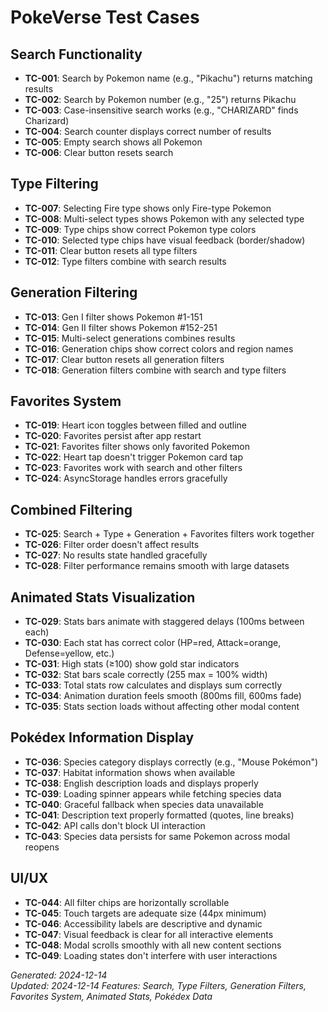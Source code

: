 # PokeVerse Test Cases

## Search Functionality
- **TC-001**: Search by Pokemon name (e.g., "Pikachu") returns matching results
- **TC-002**: Search by Pokemon number (e.g., "25") returns Pikachu
- **TC-003**: Case-insensitive search works (e.g., "CHARIZARD" finds Charizard)
- **TC-004**: Search counter displays correct number of results
- **TC-005**: Empty search shows all Pokemon
- **TC-006**: Clear button resets search

## Type Filtering
- **TC-007**: Selecting Fire type shows only Fire-type Pokemon
- **TC-008**: Multi-select types shows Pokemon with any selected type
- **TC-009**: Type chips show correct Pokemon type colors
- **TC-010**: Selected type chips have visual feedback (border/shadow)
- **TC-011**: Clear button resets all type filters
- **TC-012**: Type filters combine with search results

## Generation Filtering  
- **TC-013**: Gen I filter shows Pokemon #1-151
- **TC-014**: Gen II filter shows Pokemon #152-251
- **TC-015**: Multi-select generations combines results
- **TC-016**: Generation chips show correct colors and region names
- **TC-017**: Clear button resets all generation filters
- **TC-018**: Generation filters combine with search and type filters

## Favorites System
- **TC-019**: Heart icon toggles between filled and outline
- **TC-020**: Favorites persist after app restart
- **TC-021**: Favorites filter shows only favorited Pokemon
- **TC-022**: Heart tap doesn't trigger Pokemon card tap
- **TC-023**: Favorites work with search and other filters
- **TC-024**: AsyncStorage handles errors gracefully

## Combined Filtering
- **TC-025**: Search + Type + Generation + Favorites filters work together
- **TC-026**: Filter order doesn't affect results
- **TC-027**: No results state handled gracefully
- **TC-028**: Filter performance remains smooth with large datasets

## Animated Stats Visualization
- **TC-029**: Stats bars animate with staggered delays (100ms between each)
- **TC-030**: Each stat has correct color (HP=red, Attack=orange, Defense=yellow, etc.)
- **TC-031**: High stats (≥100) show gold star indicators
- **TC-032**: Stat bars scale correctly (255 max = 100% width)
- **TC-033**: Total stats row calculates and displays sum correctly
- **TC-034**: Animation duration feels smooth (800ms fill, 600ms fade)
- **TC-035**: Stats section loads without affecting other modal content

## Pokédex Information Display
- **TC-036**: Species category displays correctly (e.g., "Mouse Pokémon")
- **TC-037**: Habitat information shows when available
- **TC-038**: English description loads and displays properly
- **TC-039**: Loading spinner appears while fetching species data
- **TC-040**: Graceful fallback when species data unavailable
- **TC-041**: Description text properly formatted (quotes, line breaks)
- **TC-042**: API calls don't block UI interaction
- **TC-043**: Species data persists for same Pokemon across modal reopens

## UI/UX
- **TC-044**: All filter chips are horizontally scrollable
- **TC-045**: Touch targets are adequate size (44px minimum)
- **TC-046**: Accessibility labels are descriptive and dynamic
- **TC-047**: Visual feedback is clear for all interactive elements
- **TC-048**: Modal scrolls smoothly with all new content sections
- **TC-049**: Loading states don't interfere with user interactions

*Generated: 2024-12-14*  
*Updated: 2024-12-14*
*Features: Search, Type Filters, Generation Filters, Favorites System, Animated Stats, Pokédex Data*